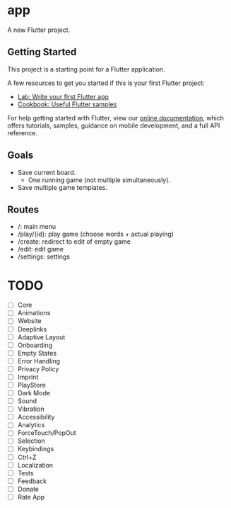 # app

A new Flutter project.

## Getting Started

This project is a starting point for a Flutter application.

A few resources to get you started if this is your first Flutter project:

- [Lab: Write your first Flutter app](https://flutter.io/docs/get-started/codelab)
- [Cookbook: Useful Flutter samples](https://flutter.io/docs/cookbook)

For help getting started with Flutter, view our 
[online documentation](https://flutter.io/docs), which offers tutorials, 
samples, guidance on mobile development, and a full API reference.

## Goals

- Save current board.
  - One running game (not multiple simultaneously).
- Save multiple game templates.

## Routes

- /: main menu
- /play/{id}: play game (choose words + actual playing)
- /create: redirect to edit of empty game
- /edit: edit game
- /settings: settings

# TODO

- [ ] Core
- [ ] Animations
- [ ] Website
- [ ] Deeplinks
- [ ] Adaptive Layout
- [ ] Onboarding
- [ ] Empty States
- [ ] Error Handling
- [ ] Privacy Policy
- [ ] Imprint
- [ ] PlayStore
- [ ] Dark Mode
- [ ] Sound
- [ ] Vibration
- [ ] Accessibility
- [ ] Analytics
- [ ] ForceTouch/PopOut
- [ ] Selection
- [ ] Keybindings
- [ ] Ctrl+Z
- [ ] Localization
- [ ] Tests
- [ ] Feedback
- [ ] Donate
- [ ] Rate App
